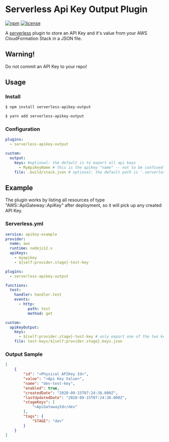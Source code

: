# Serverless Api Key Output Plugin

[![npm](https://img.shields.io/npm/v/serverless-apikey-output.svg)](https://www.npmjs.com/package/serverless-apikey-output)
[![license](https://img.shields.io/github/license/andrwetomai/serverless-apikey-output.svg)](https://github.com/andrewtomai/serverless-apikey-output/blob/master/LICENCE.MD)

A [serverless](https://serverless.com) plugin to store an API Key and it's value from your AWS CloudFormation Stack in a JSON file.

## Warning!
Do not commit an API Key to your repo!

## Usage

### Install
```bash
$ npm install serverless-apikey-output
```

```bash
$ yarn add serverless-apikey-output
```

### Configuration

```yaml
plugins:
  - serverless-apikey-output

custom:
  output:
    keys: #optional: the default is to export all api keys
      - MyApiKeyName # this is the apikey "name" -- not to be confused with the cloudformation logicalId
    file: .build/stack.json # optional: the default path is '.serverless-apikey-output/${self:provider.stage}.keys.json'
```

## Example

The plugin works by listing all resources of type "AWS::ApiGateway::ApiKey" after deployment, so it will pick up any created API Key.

### Serverless.yml

```yaml
service: apikey-example
provider:
  name: aws
  runtime: nodejs12.x
  apiKeys:
    - myapikey
    - ${self:provider.stage}-test-key

plugins:
  - serverless-apikey-output

functions:
  test:
    handler: handler.test
    events:
      - http:
          path: test
          method: get

custom:
  apiKeyOutput:
    keys:
      - ${self:provider.stage}-test-key # only export one of the two keys created
    file: test-keys/${self:provider.stage}.keys.json
```

### Output Sample

```json
[
    {
        "id": "<Physical APIKey Id>",
        "value": "<Api Key Value>",
        "name": "dev-test-key",
        "enabled": true,
        "createdDate": "2020-09-15T07:24:38.000Z",
        "lastUpdatedDate": "2020-09-15T07:24:38.000Z",
        "stageKeys": [
            "<ApiGatewayId>/dev"
        ],
        "tags": {
            "STAGE": "dev"
        }
    }
]
```